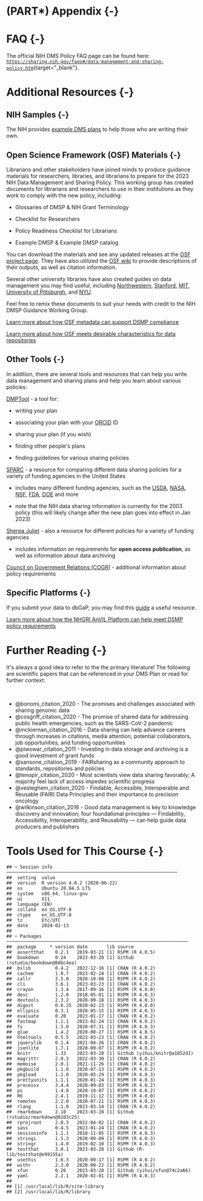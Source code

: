 # (PART\*) Appendix {-}


# FAQ {-}

The official NIH DMS Policy FAQ page can be found here: [`https://sharing.nih.gov/faqs#/data-management-and-sharing-policy.htm`](https://sharing.nih.gov/faqs#/data-management-and-sharing-policy.htm){target="_blank"}.


# Additional Resources {-}

## NIH Samples {-}

The NIH provides [example DMS plans](https://sharing.nih.gov/data-management-and-sharing-policy/planning-and-budgeting-for-data-management-and-sharing/writing-a-data-management-and-sharing-plan#sample-plans) to help those who are writing their own. 

## Open Science Framework (OSF) Materials {-}

Librarians and other stakeholders have joined minds to produce guidance materials for researchers, libraries, and librarians to prepare for the 2023 NIH Data Management and Sharing Policy. This working group has created documents for librarians and researchers to use in their institutions as they work to comply with the new policy, including: 

- Glossaries of DMSP & NIH Grant Terminology 

- Checklist for Researchers 

- Policy Readiness Checklist for Librarians 

- Example DMSP & Example DMSP catalog 

You can download the materials and see any updated releases at the [OSF project page](https://osf.io/uadxr/). They have also utilized the [OSF wiki](https://osf.io/uadxr/wiki/home/) to provide descriptions of their outputs, as well as citation information. 

Several other university libraries have also created guides on data management you may find useful, including [Northwestern](https://libguides.northwestern.edu/datamanagement), [Stanford](https://library.stanford.edu/research/data-management-services), [MIT](https://libraries.mit.edu/data-management/), [University of Pittsburgh](https://hsls.libguides.com/data), and [NYU](https://hslguides.med.nyu.edu/data_management).

Feel free to remix these documents to suit your needs with credit to the NIH DMSP Guidance Working Group.

[Learn more about how OSF metadata can support DSMP compliance](https://www.cos.io/blog/new-osf-metadata-to-support-data-sharing-policy-compliance)

[Learn more about how OSF meets desirable characteristics for data repositories](https://www.cos.io/blog/how-osf-meets-desirable-characteristics-for-data-repositories)

## Other Tools {-}

In addition, there are several tools and resources that can help you write data management and sharing plans and help you learn about various policies:

[DMPTool](https://dmptool.org/) - a tool for:

- writing your plan

- associating your plan with your [ORCID](https://orcid.org/) ID

- sharing your plan (if you wish)

- finding other people's plans

- finding guidelines for various sharing policies

[SPARC](http://datasharing.sparcopen.org/data) - a resource for comparing different data sharing policies for a variety of funding agencies in the United States

- includes many different funding agencies, such as the [USDA](https://www.usda.gov/), [NASA](https://www.nasa.gov/), [NSF](https://www.nsf.gov/), [FDA](https://www.fda.gov/), [DOE](https://www.energy.gov/) and more

- note that the NIH data sharing information is currently for the 2003 policy (this will likely change after the new plan goes into effect in Jan 2023)

[Sherpa Juliet](http://v2.sherpa.ac.uk/juliet/) - also a resource for different policies for a variety of funding agencies

- includes information on requirements for **open access publication**, as well as information about data archiving

[Council on Government Relations (COGR)](https://www.cogr.edu/chapter-2-nih-data-management-and-sharing-policy-matrix) - additional information about policy requirements

## Specific Platforms {-}

If you submit your data to dbGaP, you may find this [guide](https://www.whi.org/doc/WHI-dbGaP-Guidelines.pdf) a useful resource.

[Learn more about how the NHGRI AnVIL Platform can help meet DSMP policy requirements](https://terra.bio/anvil-platform-helps-meet-the-new-nih-data-management-and-sharing-policy-requirements/)

# Further Reading {-}

It's always a good idea to refer to the the primary literature! The following are scientific papers that can be referenced in your DMS Plan or read for further context:

&nbsp;
&nbsp;


- @bonomi_citation_2020 - The promises and challenges associated with sharing genomic data
- @cosgriff_citation_2020 - The promise of shared data for addressing public health emergencies, such as the SARS-CoV-2 pandemic
- @mckiernan_citation_2016 - Data sharing can help advance careers through increases in citations, media attention, potential collaborators, job opportunities, and funding opportunities
- @piwowar_citation_2011 - Investing in data storage and archiving is a good investment of grant funds
- @sansone_citation_2019 - FAIRsharing as a community approach to standards, repositories and policies
- @tenopir_citation_2020 - Most scientists view data sharing favorably; A majority feel lack of access impedes scientific progress
- @vesteghem_citation_2020 - Findable, Accessible, Interoperable and Reusable (FAIR) Data Principles and their importance to precision oncology
- @wilkinson_citation_2016 - Good data management is key to knowledge discovery and innovation; four foundational principles — Findability, Accessibility, Interoperability, and Reusability — can help guide data producers and publishers


# Tools Used for This Course  {-}


```
## ─ Session info ───────────────────────────────────────────────────────────────
##  setting  value                       
##  version  R version 4.0.2 (2020-06-22)
##  os       Ubuntu 20.04.5 LTS          
##  system   x86_64, linux-gnu           
##  ui       X11                         
##  language (EN)                        
##  collate  en_US.UTF-8                 
##  ctype    en_US.UTF-8                 
##  tz       Etc/UTC                     
##  date     2024-02-13                  
## 
## ─ Packages ───────────────────────────────────────────────────────────────────
##  package     * version date       lib source                            
##  assertthat    0.2.1   2019-03-21 [1] RSPM (R 4.0.5)                    
##  bookdown      0.24    2023-03-28 [1] Github (rstudio/bookdown@88bc4ea) 
##  bslib         0.4.2   2022-12-16 [1] CRAN (R 4.0.2)                    
##  cachem        1.0.7   2023-02-24 [1] CRAN (R 4.0.2)                    
##  callr         3.5.0   2020-10-08 [1] RSPM (R 4.0.2)                    
##  cli           3.6.1   2023-03-23 [1] CRAN (R 4.0.2)                    
##  crayon        1.3.4   2017-09-16 [1] RSPM (R 4.0.0)                    
##  desc          1.2.0   2018-05-01 [1] RSPM (R 4.0.3)                    
##  devtools      2.3.2   2020-09-18 [1] RSPM (R 4.0.3)                    
##  digest        0.6.25  2020-02-23 [1] RSPM (R 4.0.0)                    
##  ellipsis      0.3.1   2020-05-15 [1] RSPM (R 4.0.3)                    
##  evaluate      0.20    2023-01-17 [1] CRAN (R 4.0.2)                    
##  fastmap       1.1.1   2023-02-24 [1] CRAN (R 4.0.2)                    
##  fs            1.5.0   2020-07-31 [1] RSPM (R 4.0.3)                    
##  glue          1.4.2   2020-08-27 [1] RSPM (R 4.0.5)                    
##  htmltools     0.5.5   2023-03-23 [1] CRAN (R 4.0.2)                    
##  jquerylib     0.1.4   2021-04-26 [1] CRAN (R 4.0.2)                    
##  jsonlite      1.7.1   2020-09-07 [1] RSPM (R 4.0.2)                    
##  knitr         1.33    2023-03-28 [1] Github (yihui/knitr@a1052d1)      
##  magrittr      2.0.3   2022-03-30 [1] CRAN (R 4.0.2)                    
##  memoise       2.0.1   2021-11-26 [1] CRAN (R 4.0.2)                    
##  pkgbuild      1.1.0   2020-07-13 [1] RSPM (R 4.0.2)                    
##  pkgload       1.1.0   2020-05-29 [1] RSPM (R 4.0.3)                    
##  prettyunits   1.1.1   2020-01-24 [1] RSPM (R 4.0.3)                    
##  processx      3.4.4   2020-09-03 [1] RSPM (R 4.0.2)                    
##  ps            1.4.0   2020-10-07 [1] RSPM (R 4.0.2)                    
##  R6            2.4.1   2019-11-12 [1] RSPM (R 4.0.0)                    
##  remotes       2.2.0   2020-07-21 [1] RSPM (R 4.0.3)                    
##  rlang         1.1.0   2023-03-14 [1] CRAN (R 4.0.2)                    
##  rmarkdown     2.10    2023-03-28 [1] Github (rstudio/rmarkdown@02d3c25)
##  rprojroot     2.0.3   2022-04-02 [1] CRAN (R 4.0.2)                    
##  sass          0.4.5   2023-01-24 [1] CRAN (R 4.0.2)                    
##  sessioninfo   1.1.1   2018-11-05 [1] RSPM (R 4.0.3)                    
##  stringi       1.5.3   2020-09-09 [1] RSPM (R 4.0.3)                    
##  stringr       1.4.0   2019-02-10 [1] RSPM (R 4.0.3)                    
##  testthat      3.0.1   2023-03-28 [1] Github (R-lib/testthat@e99155a)   
##  usethis       1.6.3   2020-09-17 [1] RSPM (R 4.0.2)                    
##  withr         2.3.0   2020-09-22 [1] RSPM (R 4.0.2)                    
##  xfun          0.26    2023-03-28 [1] Github (yihui/xfun@74c2a66)       
##  yaml          2.2.1   2020-02-01 [1] RSPM (R 4.0.3)                    
## 
## [1] /usr/local/lib/R/site-library
## [2] /usr/local/lib/R/library
```

